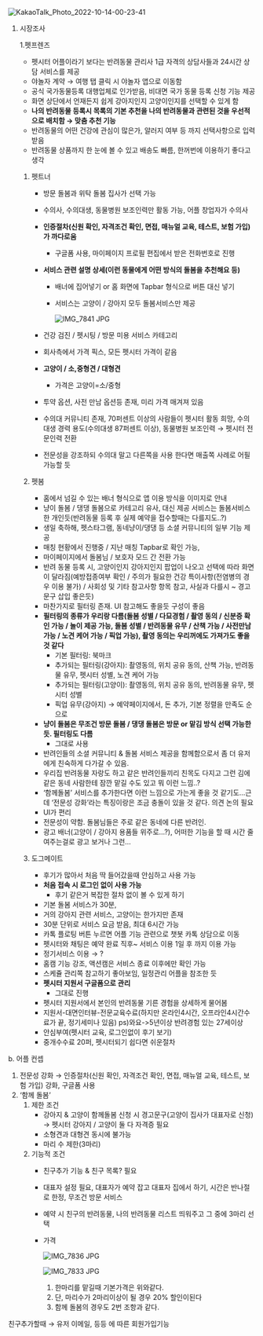 ![KakaoTalk_Photo_2022-10-14-00-23-41](https://user-images.githubusercontent.com/79188587/205579985-787bb692-3f88-4e31-ac9e-82325669f743.png)


1. 시장조사
    
    1.펫프렌즈
    
    - 펫시터 어플이라기 보다는 반려동물 관리사 1급 자격의 상담사들과 24시간 상담 서비스를 제공
    - 야놀자 계약 → 여행 탭 클릭 시 야놀자 앱으로 이동함
    - 공식 국가동물등록 대행업체로 인가받음, 비대면 국가 동물 등록 신청 기능 제공
    - 화면 상단에서 언재든지 쉽게 강아지인지 고양이인지를 선택할 수 있게 함
    - **나의 반려동물 등록시 목록의 기본 추천을 나의 반려동물과 관련된 것을 우선적으로 배치함 → 맞춤 추천 기능**
    - 반려동물의 어떤 건강에 관심이 많은가, 알러지 여부 등 까지 선택사항으로 입력받음
    - 반려동물 상품까지 한 눈에 볼 수 있고 배송도 빠름, 한꺼번에 이용하기 좋다고 생각
    
    1. 펫트너
        - 방문 돌봄과 위탁 돌봄 집사가 선택 가능
        - 수의사, 수의대생, 동물병원 보조인력만 활동 가능, 어플 창업자가 수의사
        - **인증절차(신원 확인, 자격조건 확인, 면접, 매뉴얼 교육, 테스트, 보험 가입)가 까다로움**
            - 구글폼 사용, 마이페이지 프로필 편집에서 받은 전화번호로 진행
        - **서비스 관련 설명 상세(이런 동물에게 어떤 방식의 돌봄을 추천해요 등)**
            - 배너에 집어넣기 or 홈 화면에 Tapbar 형식으로 버튼 대신 넣기
            - 서비스는 고양이 / 강아지 모두 돌봄서비스만 제공
                
                ![IMG_7841 JPG](https://user-images.githubusercontent.com/79188587/205580125-0cec5bcf-27b4-4911-97c1-8a9b00d48d04.jpg)
                
        
        - 건강 검진 / 펫시팅 / 방문 미용 서비스 카테고리
        - 회사측에서 가격 픽스, 모든 펫시터 가격이 같음
        - **고양이 / 소,중형견 / 대형견**
            - 가격은 고양이=소/중형
        - 투약 옵션, 사전 만남 옵션등 존재, 미리 가격 매겨져 있음
        - 수의대 커뮤니티 존재, 70퍼센트 이상의 사람들이 펫시터 활동 희망, 수의대생 경력 용도(수의대생 87퍼센트 이상), 동물병원 보조인력 → 펫시터 전문인력 전환
        - 전문성을 강조하되 수의대 말고 다른쪽을 사용 한다면 매출쪽 사례로 어필 가능할 듯
        
    2. 펫봄
        - 홈에서 넘길 수 있는 배너 형식으로 앱 이용 방식을 이미지로 안내
        - 냥이 돌봄 / 댕댕 돌봄으로 카테고리 유사, 대신 제공 서비스는 돌봄서비스 한 개인듯(반려동물 등록 후 실제 예약을 접수할때는 다를지도..?)
        - 생일 축하해, 펫스타그램, 동네냥이/댕댕 등 소셜 커뮤니티의 일부 기능 제공
        - 매칭 현황에서 진행중 / 지난 매칭 Tapbar로 확인 가능,
        - 마이페이지에서 돌봄님 / 보호자 모드 간 전환 가능
        - 반려 동물 등록 시, 고양이인지 강아지인지 팝업이 나오고 선택에 따라 화면이 달라짐(예방접종여부 확인 / 주의가 필요한 건강 특이사항(전염병의 경우 이용 불가) / 사회성 및 기타 참고사항 항목 참고, 사실과 다를시 ~ 경고 문구 삽입 좋은듯)
        - 마찬가지로 필터링 존재. UI 참고해도 좋을듯 구성이 좋음
        - **필터링의 종류가 우리랑 다름(돌봄 성별 / 다묘경험 / 촬영 동의 / 신분증 확인 가능 / 놀이 제공 가능, 돌봄 성별 / 반려동물 유무 / 산책 가능 / 사전만남 가능 / 노견 케어 가능 / 픽업 가능), 촬영 동의는 우리꺼에도 가져가도 좋을 것 같다**
            - 기본 필터링: 북마크
            - 추가되는 필터링(강아지): 촬영동의, 위치 공유 동의, 산책 가능, 반려동물 유무, 펫시터 성별, 노견 케어 가능
            - 추가되는 필터링(고양이):  촬영동의, 위치 공유 동의, 반려동물 유무, 펫시터 성별
            - 픽업 유무(강아지) → 예약페이지에서, 돈 추가, 기본 정렬을 만족도 순으로
        - **냥이 돌봄은 무조건 방문 돌봄 /  댕댕 돌봄은 방문 or 맡김 방식 선택 가능한듯. 필터링도 다름**
            - 그대로 사용
        - 반려인들의 소셜 커뮤니티 & 돌봄 서비스 제공을 함께함으로서 좀 더 유저에게 친숙하게 다가갈 수 있음.
        - 우리집 반려동물 자랑도 하고 같은 반려인들끼리 친목도 다지고 그런 김에 같은 동네 사람한테 잠깐 맡길 수도 있고 뭐 이런 느낌..?
        - ‘함께돌봄’ 서비스를 추가한다면 이런 느낌으로 가는게 좋을 것 같기도…근데 ‘전문성 강화’라는 특징이랑은 조금 충돌이 있을 것 같다. 의견 논의 필요
        - UI가 편리
        - 전문성이 약함. 돌봄님들은 주로 같은 동네에 다른 반려인.
        - 광고 배너(고양이 / 강아지 용품들 위주로…?), 어떠한 기능을 할 때 시간 줄여주는걸로 광고 보거나 그런…
        
    3. 도그메이트
        - 후기가 많아서 처음 딱 들어갔을때 안심하고 사용 가능
        - **처음 접속 시 로그인 없이 사용 가능**
            - 후기 같은거 복잡한 절차 없이 볼 수 있게 하기
        - 기본 돌봄 서비스가 30분,
        - 거의 강아지 관련 서비스, 고양이는 한가지만 존재
        - 30분 단위로 서비스 요금 받음, 최대 6시간 가능
        - 카톡 플로팅 버튼 누르면 어플 기능 관련으로  챗봇 카톡 상담으로 이동
        - 펫시터와 채팅은 예약 완료 직후~ 서비스 이용 1일 후 까지 이용 가능
        - 정기서비스 이용 → ?
        - 홈캠 기능 강조, 액션캠은 서비스 종료 이후에만 확인 가능
        - 스케쥴 관리쪽 참고하기 좋아보임, 일정관리 어플을 참조한 듯
        - **펫시터 지원서 구글폼으로 관리**
            - 그대로 진행
        - 펫시터 지원서에서 본인의 반려동물 기른 경험을 상세하게 물어봄
        - 지원서-대면인터뷰-전문교육수료(하지만 온라인4시간, 오프라인4시간수료가 끝, 정기세미나 있음)
        ps)와요->5년이상 반려경험 있는 27세이상
        - 안심부여(펫시터 교육, 로그인없이 후기 보기)
        - 중개수수료 20퍼, 펫시터되기 쉽다면 쉬운절차

b. 어플 컨셉

1. 전문성 강화 → 인증절차(신원 확인, 자격조건 확인, 면접, 매뉴얼 교육, 테스트, 보험 가입) 강화, 구글폼 사용
2. ‘함께 돌봄’ 
    1. 제한 조건
        - 강아지 & 고양이 함께돌봄 신청 시 경고문구(고양이 집사가 대표자로 신청)  → 펫시터 강아지 / 고양이 둘 다 자격증 필요
        - 소형견과 대형견 동시에 불가능
        - 마리 수 제한(3마리)
    2. 기능적 조건
        - 친구추가 기능 & 친구 목록? 필요
        - 대표자 설정 필요, 대표자가 예약 잡고 대표자 집에서 하기, 시간은 반나절로 한정, 무조건 방문 서비스
        - 예약 시 친구의 반려동물, 나의 반려동물 리스트 띄워주고 그 중에 3마리 선택
        - 가격
            
            ![IMG_7836 JPG](https://user-images.githubusercontent.com/79188587/205580346-eda7bdf5-e21b-4089-a46e-6d0ee4609447.jpg)


            
           ![IMG_7833 JPG](https://user-images.githubusercontent.com/79188587/205580145-a48ef451-9f87-4e20-a51c-5c53f69dc2dd.jpg)

            
            1. 한마리를 맡길때 기본가격은 위와같다.
            2. 단, 마리수가 2마리이상이 될 경우 20% 할인이된다
            3. 함께 돌봄의 경우도 2번 조항과 같다.
            

친구추가할때 → 유저 이메일,  등등 에 따른 회원가입기능
